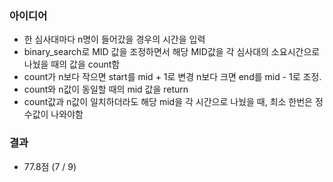 ### 아이디어
  - 한 심사대마다 n명이 들어갔을 경우의 시간을 입력
  - binary_search로 MID 값을 조정하면서 해당 MID값을 각 심사대의 소요시간으로 나눴을 때의 값을 count함
  - count가 n보다 작으면 start를 mid + 1로 변경 n보다 크면 end를 mid - 1로 조정.
  - count와 n값이 동일할 때의 mid 값을 return
  - count값과 n값이 일치하더라도 해당 mid을 각 시간으로 나눴을 때, 최소 한번은 정수값이 나와야함
### 결과
  - 77.8점 (7 / 9)
